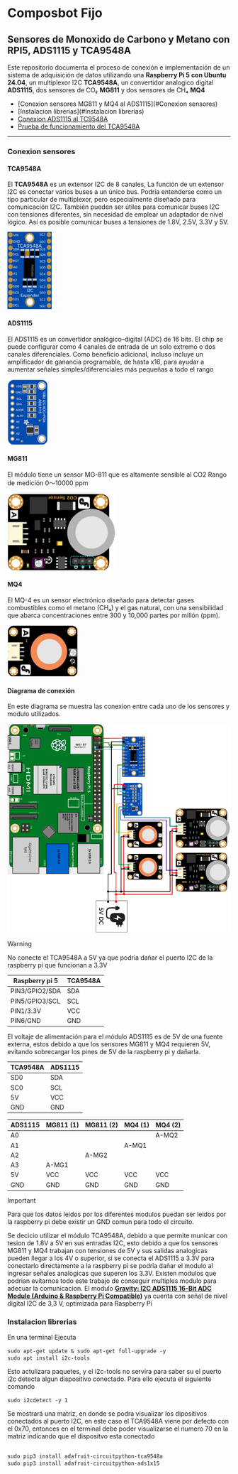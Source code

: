 # Composbot Fijo 
## Sensores de Monoxido de Carbono y Metano con RPI5, ADS1115 y TCA9548A
Este repositorio documenta el proceso de conexión e implementación de un sistema de adquisición de datos utilizando una **Raspberry Pi 5 con Ubuntu 24.04**, un multiplexor I2C **TCA9548A**, un convertidor analogico digital **ADS1115**, dos sensores de CO₂ **MG811** y dos sensores de CH₄ **MQ4**

- [Conexion sensores MG811 y MQ4 al ADS1115](#Conexion sensores)
- [Instalacion librerias](#Instalacion librerias)
- [Conexion ADS1115 al TC9548A]()
- [Prueba de funcionamiento del TCA9548A]()
---
### Conexion sensores
#### TCA9548A
El **TCA9548A** es un extensor I2C de 8 canales, La función de un extensor I2C es conectar varios buses a un único bus. Podría entenderse como un tipo particular de multiplexor, pero especialmente diseñado para comunicación I2C. También pueden ser útiles para comunicar buses I2C con tensiones diferentes, sin necesidad de emplear un adaptador de nivel lógico. Así es posible comunicar buses a tensiones de 1.8V, 2.5V, 3.3V y 5V.

<img src = "img.png" alt="img" width="100"/>

#### ADS1115
El ADS1115 es un convertidor analógico–digital (ADC) de 16 bits. El chip se puede configurar como 4 canales de entrada de un solo extremo o dos canales diferenciales. Como beneficio adicional, incluso incluye un amplificador de ganancia programable, de hasta x16, para ayudar a aumentar señales simples/diferenciales más pequeñas a todo el rango

![img_1.png](img_1.png)

#### MG811
El módulo tiene un sensor MG-811 que es altamente sensible al CO2 Rango de medición 0～10000 ppm

![img_2.png](img_2.png)

#### MQ4
El MQ-4 es un sensor electrónico diseñado para detectar gases combustibles como el metano (CH₄) y el gas natural, con una sensibilidad que abarca concentraciones entre 300 y 10,000 partes por millón (ppm).

![img_3.png](img_3.png)
#### Diagrama de conexión 
En este diagrama se muestra las conexion entre cada uno de los sensores y modulo utilizados. 

![img_4.png](img_4.png)

>[!WARNING] 
>
>No conecte el TCA9548A a 5V ya que podria dañar el puerto I2C de la raspberry pi que funcionan a 3.3V

| Raspberry pi 5 | TCA9548A |  
|----------------|----------|
| PIN3/GPIO2/SDA | SDA      |
| PIN5/GPIO3/SCL | SCL      |
| PIN1/3.3V      | VCC      |
| PIN6/GND       | GND      |

El voltaje de alimentación para el módulo ADS1115 es de 5V de una fuente externa, estos debido a que los sensores MG811 y MQ4 requieren 5V, evitando sobrecargar los pines de 5V de la raspberry pi y dañarla. 

| TCA9548A | ADS1115 |
|----------|---------|
| SD0      | SDA     |
| SC0      | SCL     |
| 5V       | VCC     |
| GND      | GND     |

| ADS1115 | MG811 (1) | MG811 (2) | MQ4 (1) | MQ4 (2) |
|---------|-----------|-----------|---------|---------|
| A0      |           |           |         | A-MQ2   |
| A1      |           |           | A-MQ1   |         |
| A2      |           | A-MG2     |         |         |
| A3      | A-MG1     |           |         |         |
| 5V      | VCC       | VCC       | VCC     | VCC     |
| GND     | GND       | GND       | GND     | GND     |

> [!IMPORTANT]  
> Para que los datos leidos por los diferentes modulos puedan ser leidos por la raspberry pi debe existir un GND comun para todo el circuito. 
> 
Se decicio utilizar el módulo TCA9548A, debido a que permite municar con tesion de 1.8V a 5V en sus entradas I2C, esto debido a que los sensores MG811 y MQ4 trabajan con tensiones de 5V y sus salidas analogicas pueden llegar a los 4V o superior, si se conecta el ADS1115 a 3.3V para conectarlo directamente a la raspberry pi se podria dañar el modulo al ingresar señales analogicas que superen los 3.3V. 
Existen modulos que podrian evitarnos todo este trabajo de conseguir multiples modulo para adecuar la comunicacion. El modulo **[Gravity: I2C ADS1115 16-Bit ADC Module (Arduino & Raspberry Pi Compatible)](https://www.dfrobot.com/product-1730.html)** ya cuenta con señal de nivel digital I2C de 3,3 V, optimizada para Raspberry Pi

### Instalacion librerias 
En una terminal Ejecuta 
~~~~
sudo apt-get update & sudo apt-get full-upgrade -y
sudo apt install i2c-tools
~~~~
Esto actulizara paquetes, y el i2c-tools no servira para saber su el puerto i2c detecta algun dispositivo conectado. Para ello ejecuta el siguiente comando

~~~~
sudo i2cdetect -y 1
~~~~
Se mostrará una matriz, en donde se podra visualizar los dipositivos conectados al puerto I2C, en este caso el TCA9548A viene por defecto con el 0x70, entonces en el terminal debe poder visualizarse el numero 70 en la matriz indicando que el dispositvo esta conectado 

~~~~

~~~~

~~~~
sudo pip3 install adafruit-circuitpython-tca9548a
sudo pip3 install adafruit-circuitpython-ads1x15
~~~~
